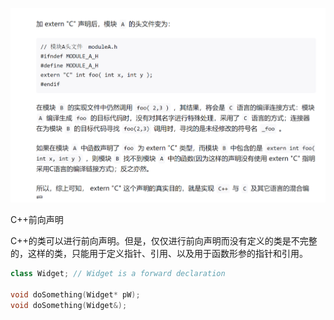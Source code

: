 ![alt text](image-2.png)


C++前向声明

C++的类可以进行前向声明。但是，仅仅进行前向声明而没有定义的类是不完整的，这样的类，只能用于定义指针、引用、以及用于函数形参的指针和引用。

```cpp
class Widget; // Widget is a forward declaration

void doSomething(Widget* pW);
void doSomething(Widget&);